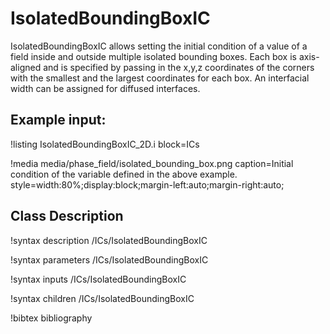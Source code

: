 # IsolatedBoundingBoxIC

IsolatedBoundingBoxIC allows setting the initial condition of a value of a field inside and outside
multiple isolated bounding boxes. Each box is axis-aligned and is specified by passing in the x,y,z
coordinates of the corners with the smallest and the largest coordinates for each box. An interfacial
width can be assigned for diffused interfaces.

## Example input:

!listing IsolatedBoundingBoxIC_2D.i block=ICs

!media media/phase_field/isolated_bounding_box.png
       caption=Initial condition of the variable defined in the above example.
       style=width:80%;display:block;margin-left:auto;margin-right:auto;

## Class Description

!syntax description /ICs/IsolatedBoundingBoxIC

!syntax parameters /ICs/IsolatedBoundingBoxIC

!syntax inputs /ICs/IsolatedBoundingBoxIC

!syntax children /ICs/IsolatedBoundingBoxIC

!bibtex bibliography
